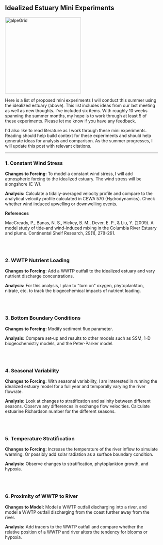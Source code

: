 
## Idealized Estuary Mini Experiments

<img src="https://user-images.githubusercontent.com/15829099/174153784-2b0df591-2562-40b4-bf9d-9dc329c6c8c2.png" alt="alpeGrid" width="250"/>

Here is a list of proposed mini experiments I will conduct this summer using the idealized estuary (above). This list includes ideas from our last meeting as well as new thoughts. I've included six items. With roughly 10 weeks spanning the summer months, my hope is to work through at least 5 of these experiments. Please let me know if you have any feedback.

I'd also like to read literature as I work through these mini experiments. Reading should help build context for these experiments and should help generate ideas for analysis and comparison. As the summer progresses, I will update this post with relevant citations.

---

### 1. Constant Wind Stress

**Changes to Forcing:** To model a constant wind stress, I will add atmospheric forcing to the idealized estuary. The wind stress will be alongshore (E-W).

**Analysis:** Calculate a tidally-averaged velocity profile and compare to the analytical velocity profile calculated in CEWA 570 (Hydrodynamics). Check whether wind induced upwelling or downwelling events.

**References**

MacCready, P., Banas, N. S., Hickey, B. M., Dever, E. P., & Liu, Y. (2009). A model study of tide-and wind-induced mixing in the Columbia River Estuary and plume. Continental Shelf Research, 29(1), 278-291.

</br></br>

### 2. WWTP Nutrient Loading

**Changes to Forcing:** Add a WWTP outfall to the idealized estuary and vary nutrient discharge concentrations.

**Analysis:** For this analysis, I plan to "turn on" oxygen, phytoplankton, nitrate, etc. to track the biogeochemical impacts of nutrient loading.  

</br></br>

### 3. Bottom Boundary Conditions

**Changes to Forcing:** Modify sediment flux parameter.

**Analysis:** Compare set-up and results to other models such as SSM, 1-D biogeochemistry models, and the Peter-Parker model.

</br></br>

### 4. Seasonal Variability

**Changes to Forcing:** With seasonal variability, I am interested in running the idealized estuary model for a full year and temporally varying the river flowrate.

**Analysis:** Look at changes to stratification and salinity between different seasons. Observe any differences in exchange flow velocities. Calculate estuarine Richardson number for the different seasons.

</br></br>

### 5. Temperature Stratification

**Changes to Forcing:** Increase the temperature of the river inflow to simulate warming. Or possibly add solar radiation as a surface boundary condition.

**Analysis:** Observe changes to stratification, phytoplankton growth, and hypoxia.

</br></br>

### 6. Proximity of WWTP to River

**Changes to Model:** Model a WWTP outfall discharging into a river, and model a WWTP outfall discharging from the coast further away from the river.

**Analysis:** Add tracers to the WWTP outfall and compare whether the relative position of a WWTP and river alters the tendency for blooms or hypoxia.